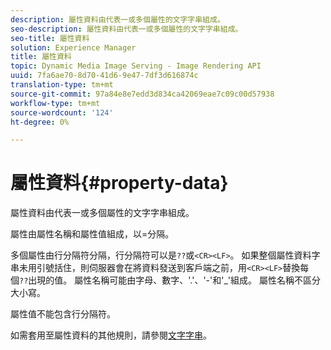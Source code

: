 ```yaml
---
description: 屬性資料由代表一或多個屬性的文字字串組成。
seo-description: 屬性資料由代表一或多個屬性的文字字串組成。
seo-title: 屬性資料
solution: Experience Manager
title: 屬性資料
topic: Dynamic Media Image Serving - Image Rendering API
uuid: 7fa6ae70-8d70-41d6-9e47-7df3d616874c
translation-type: tm+mt
source-git-commit: 97a84e8e7edd3d834ca42069eae7c09c00d57938
workflow-type: tm+mt
source-wordcount: '124'
ht-degree: 0%

---
```



# 屬性資料{#property-data}

屬性資料由代表一或多個屬性的文字字串組成。

屬性由屬性名稱和屬性值組成，以=分隔。

多個屬性由行分隔符分隔，行分隔符可以是`??`或`<CR><LF>`。 如果整個屬性資料字串未用引號括住，則伺服器會在將資料發送到客戶端之前，用`<CR><LF>`替換每個`??`出現的值。 屬性名稱可能由字母、數字、&#39;.&#39;、&#39;-&#39;和&#39;_&#39;組成。 屬性名稱不區分大小寫。

屬性值不能包含行分隔符。

如需套用至屬性資料的其他規則，請參閱[文字字串](../../../../../../is-api/image-catalog/image-serving-api-ref/c-image-catalog-reference/c-overview/c-common-data-types/r-text-string.md#reference-ae0a9e181b0e40c6bcdb43af7f481d63)。
